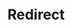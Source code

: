 ﻿---
layout: src/layouts/Redirect.astro
title: Redirect
redirect: https://octopus.com/docs/deployments/terraform/apply-terraform-changes
pubDate:  2023-01-01
navSearch: false
navSitemap: false
navMenu: false
---
